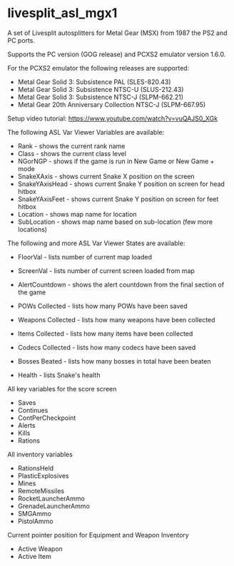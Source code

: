 # livesplit_asl_mgx1
A set of Livesplit autosplitters for Metal Gear (MSX) from 1987 the PS2 and PC ports.

Supports the PC version (GOG release) and PCXS2 emulator version 1.6.0.

For the PCXS2 emulator the following releases are supported:
- Metal Gear Solid 3: Subsistence PAL (SLES-820.43)
- Metal Gear Solid 3: Subsistence NTSC-U (SLUS-212.43)
- Metal Gear Solid 3: Subsistence NTSC-J (SLPM-662.21)
- Metal Gear 20th Anniversary Collection NTSC-J (SLPM-667.95)

Setup video tutorial:
https://www.youtube.com/watch?v=vuQAJS0_XGk

The following ASL Var Viewer Variables are available:
- Rank              - shows the current rank name
- Class             - shows the current class level
- NGorNGP           - shows if the game is run in New Game or New Game + mode
- SnakeXAxis        - shows current Snake X position on the screen
- SnakeYAxisHead    - shows current Snake Y position on screen for head hitbox
- SnakeYAxisFeet    - shows current Snake Y position on screen for feet hitbox
- Location          - shows map name for location
- SubLocation       - shows map name based on sub-location (few more locations)

The following and more ASL Var Viewer States are available:
- FloorVal          - lists number of current map loaded
- ScreenVal         - lists number of current screen loaded from map
- AlertCountdown    - shows the alert countdown from the final section of the game

- POWs Collected     - lists how many POWs have been saved
- Weapons Collected  - lists how many weapons have been collected
- Items Collected    - lists how many items have been collected
- Codecs Collected   - lists how many codecs have been saved
- Bosses Beated      - lists how many bosses in total have been beaten
- Health             - lists Snake's health

All key variables for the score screen
- Saves
- Continues
- ContPerCheckpoint
- Alerts
- Kills
- Rations

All inventory variables
- RationsHeld
- PlasticExplosives
- Mines
- RemoteMissiles
- RocketLauncherAmmo
- GrenadeLauncherAmmo
- SMGAmmo
- PistolAmmo

Current pointer position for Equipment and Weapon Inventory
- Active Weapon
- Active Item
